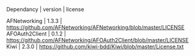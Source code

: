 Dependancy | version | license

AFNetworking | 1.3.3 | https://github.com/AFNetworking/AFNetworking/blob/master/LICENSE
AFOAuth2Client | 0.1.2 | https://github.com/AFNetworking/AFOAuth2Client/blob/master/LICENSE
Kiwi | 2.3.0 | https://github.com/kiwi-bdd/Kiwi/blob/master/License.txt
